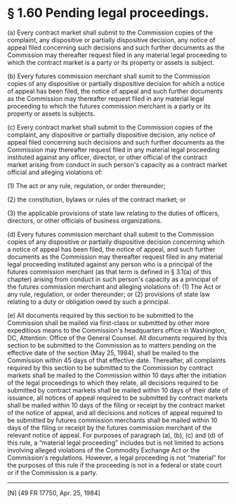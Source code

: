 # § 1.60   Pending legal proceedings.

(a) Every contract market shall submit to the Commission copies of the complaint, any dispositive or partially dispositive decision, any notice of appeal filed concerning such decisions and such further documents as the Commission may thereafter request filed in any material legal proceeding to which the contract market is a party or its property or assets is subject.


(b) Every futures commission merchant shall sumit to the Commission copies of any dispositive or partially dispositive decision for which a notice of appeal has been filed, the notice of appeal and such further documents as the Commission may thereafter request filed in any material legal proceeding to which the futures commission merchant is a party or its property or assets is subjects. 


(c) Every contract market shall submit to the Commission copies of the complaint, any dispositive or partially dispositive decision, any notice of appeal filed concerning such decisions and such further documents as the Commission may thereafter request filed in any material legal proceeding instituted against any officer, director, or other official of the contract market arising from conduct in such person's capacity as a contract market official and alleging violations of: 


(1) The act or any rule, regulation, or order thereunder; 


(2) the constitution, bylaws or rules of the contract market; or 


(3) the applicable provisions of state law relating to the duties of officers, directors, or other officials of business organizations.


(d) Every futures commission merchant shall submit to the Commission copies of any dispositive or partially dispositive decision concerning which a notice of appeal has been filed, the notice of appeal, and such further documents as the Commission may thereafter request filed in any material legal proceeding instituted against any person who is a principal of the futures commission merchant (as that term is defined in § 3.1(a) of this chapter) arising from conduct in such person's capacity as a principal of the futures commission merchant and alleging violations of: (1) The Act or any rule, regulation, or order thereunder; or (2) provisions of state law relating to a duty or obligation owed by such a principal.


(e) All documents required by this section to be submitted to the Commission shall be mailed via first-class or submitted by other more expeditious means to the Commission's headquarters office in Washington, DC, Attention: Office of the General Counsel. All documents required by this section to be submitted to the Commission as to matters pending on the effective date of the section (May 25, 1984), shall be mailed to the Commission within 45 days of that effective date. Thereafter, all complaints required by this section to be submitted to the Commission by contract markets shall be mailed to the Commission within 10 days after the initiation of the legal proceedings to which they relate, all decisions required to be submitted by contract markets shall be mailed within 10 days of their date of issuance, all notices of appeal required to be submitted by contract markets shall be mailed within 10 days of the filing or receipt by the contract market of the notice of appeal, and all decisions and notices of appeal required to be submitted by futures commission merchants shall be mailed within 10 days of the filing or receipt by the futures commission merchant of the relevant notice of appeal. For purposes of paragraph (a), (b), (c) and (d) of this rule, a “material legal proceeding” includes but is not limited to actions involving alleged violations of the Commodity Exchange Act or the Commission's regulations. However, a legal proceeding is not “material” for the purposes of this rule if the proceeding is not in a federal or state court or if the Commission is a party.



---

[N] [49 FR 17750, Apr. 25, 1984]




